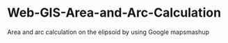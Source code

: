# Web-GIS-Area-and-Arc-Calculation
Area and arc calculation on the elipsoid by using Google mapsmashup
